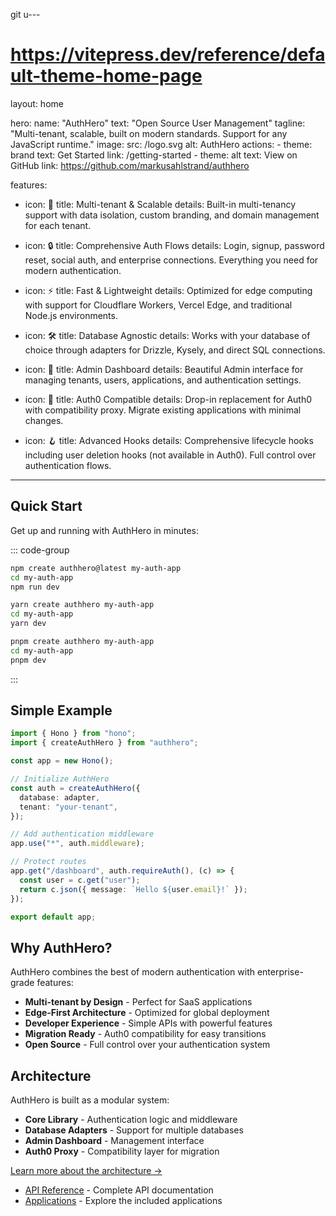 git u---
# https://vitepress.dev/reference/default-theme-home-page
layout: home

hero:
  name: "AuthHero"
  text: "Open Source User Management"
  tagline: "Multi-tenant, scalable, built on modern standards. Support for any JavaScript runtime."
  image:
    src: /logo.svg
    alt: AuthHero
  actions:
    - theme: brand
      text: Get Started
      link: /getting-started
    - theme: alt
      text: View on GitHub
      link: https://github.com/markusahlstrand/authhero

features:
  - icon: 🚀
    title: Multi-tenant & Scalable
    details: Built-in multi-tenancy support with data isolation, custom branding, and domain management for each tenant.

  - icon: 🔒
    title: Comprehensive Auth Flows
    details: Login, signup, password reset, social auth, and enterprise connections. Everything you need for modern authentication.

  - icon: ⚡
    title: Fast & Lightweight
    details: Optimized for edge computing with support for Cloudflare Workers, Vercel Edge, and traditional Node.js environments.

  - icon: 🛠️
    title: Database Agnostic
    details: Works with your database of choice through adapters for Drizzle, Kysely, and direct SQL connections.

  - icon: 🎨
    title: Admin Dashboard
    details: Beautiful Admin interface for managing tenants, users, applications, and authentication settings.

  - icon: 🔌
    title: Auth0 Compatible
    details: Drop-in replacement for Auth0 with compatibility proxy. Migrate existing applications with minimal changes.

  - icon: 🪝
    title: Advanced Hooks
    details: Comprehensive lifecycle hooks including user deletion hooks (not available in Auth0). Full control over authentication flows.
---

## Quick Start

Get up and running with AuthHero in minutes:

::: code-group

```bash [npm]
npm create authhero@latest my-auth-app
cd my-auth-app
npm run dev
```

```bash [yarn]
yarn create authhero my-auth-app
cd my-auth-app
yarn dev
```

```bash [pnpm]
pnpm create authhero my-auth-app
cd my-auth-app
pnpm dev
```

:::

## Simple Example

```typescript
import { Hono } from "hono";
import { createAuthHero } from "authhero";

const app = new Hono();

// Initialize AuthHero
const auth = createAuthHero({
  database: adapter,
  tenant: "your-tenant",
});

// Add authentication middleware
app.use("*", auth.middleware);

// Protect routes
app.get("/dashboard", auth.requireAuth(), (c) => {
  const user = c.get("user");
  return c.json({ message: `Hello ${user.email}!` });
});

export default app;
```

## Why AuthHero?

AuthHero combines the best of modern authentication with enterprise-grade features:

- **Multi-tenant by Design** - Perfect for SaaS applications
- **Edge-First Architecture** - Optimized for global deployment
- **Developer Experience** - Simple APIs with powerful features
- **Migration Ready** - Auth0 compatibility for easy transitions
- **Open Source** - Full control over your authentication system

## Architecture

AuthHero is built as a modular system:

- **Core Library** - Authentication logic and middleware
- **Database Adapters** - Support for multiple databases
- **Admin Dashboard** - Management interface
- **Auth0 Proxy** - Compatibility layer for migration

[Learn more about the architecture →](./architecture.md)

- [API Reference](./api/overview.md) - Complete API documentation
- [Applications](./apps/react-admin/) - Explore the included applications
